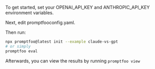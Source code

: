 To get started, set your OPENAI_API_KEY and ANTHROPIC_API_KEY environment variables.

Next, edit promptfooconfig.yaml.

Then run:

```bash
npx promptfoo@latest init --example claude-vs-gpt
# or simply
promptfoo eval
```

Afterwards, you can view the results by running `promptfoo view`
